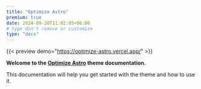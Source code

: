 ```yaml
---
title: "Optimize Astro"
premium: true
date: 2024-09-28T11:02:05+06:00
# type don't remove or customize
type: "docs"
---
```


{{< preview demo="https://optimize-astro.vercel.app/" >}}

**Welcome to the [Optimize Astro](https://themefisher.com/products/optimize-astro/) theme documentation.**

This documentation will help you get started with the theme and how to use it.

